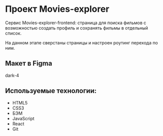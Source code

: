 # Проект Movies-explorer

Сервис Movies-explorer-frontend: страница для поиска фильмов с возможностью создать профиль и сохранять фильмы в отдельный список.

На данном этапе сверстаны страницы и настроен роутинг перехода по ним.

## Макет в Figma
dark-4

## Используемые технологии:

* HTML5
* CSS3
* БЭМ
* JavaScript
* React
* Git

